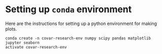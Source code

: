 # Setting up `conda` environment
Here are the instructions for setting up a python environment for making
plots.
```commandline
conda create -n covar-research-env numpy scipy pandas matplotlib jupyter seaborn
activate covar-research-env
```
